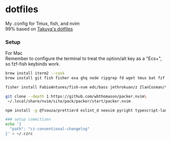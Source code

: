 # dotfiles

My .config for Tmux, fish, and nvim  
99% based on [Takuya's dotfiles](https://github.com/craftzdog/dotfiles-public/tree/master/.config)

### Setup

For Mac  
Remember to configure the terminal to treat the option/alt key as a "Ecs+", so fzf-fish keybinds work.

```bash
brew install iterm2 --cask
brew install git fish fisher exa ghq node ripgrep fd wget tmux bat fzf

fisher install FabioAntunes/fish-nvm edc/bass jethrokuan/z IlanCosman/tide@v5 andreiborisov/sponge PatrickF1/fzf.fish

git clone --depth 1 https://github.com/wbthomason/packer.nvim\
 ~/.local/share/nvim/site/pack/packer/start/packer.nvim

npm install -g @fsouza/prettierd eslint_d neovim pyright typescript-language-server commitizen cz-conventional-changelog

### setup commitizen
echo '{
  "path": "cz-conventional-changelog"
}' > ~/.czrc

```
